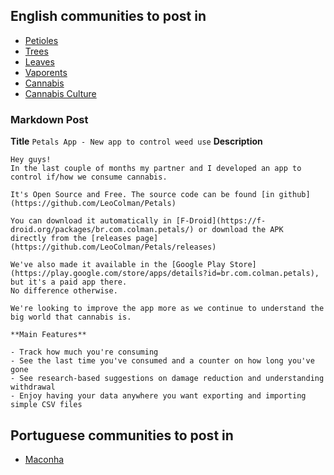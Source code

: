 ## English communities to post in

- [Petioles](https://www.reddit.com/r/Petioles/)
- [Trees](https://www.reddit.com/r/trees/)
- [Leaves](https://www.reddit.com/r/leaves/)
- [Vaporents](https://www.reddit.com/r/vaporents/)
- [Cannabis](https://www.reddit.com/r/cannabis/)
- [Cannabis Culture](https://www.reddit.com/r/Cannabis_Culture/)

### Markdown Post

**Title** `Petals App - New app to control weed use`
**Description** 
```
Hey guys!
In the last couple of months my partner and I developed an app to control if/how we consume cannabis.

It's Open Source and Free. The source code can be found [in github](https://github.com/LeoColman/Petals)

You can download it automatically in [F-Droid](https://f-droid.org/packages/br.com.colman.petals/) or download the APK 
directly from the [releases page](https://github.com/LeoColman/Petals/releases)

We've also made it available in the [Google Play Store](https://play.google.com/store/apps/details?id=br.com.colman.petals), but it's a paid app there.
No difference otherwise.

We're looking to improve the app more as we continue to understand the big world that cannabis is.

**Main Features**

- Track how much you're consuming
- See the last time you've consumed and a counter on how long you've gone
- See research-based suggestions on damage reduction and understanding withdrawal
- Enjoy having your data anywhere you want exporting and importing simple CSV files

```


## Portuguese communities to post in
- [Maconha](https://www.reddit.com/r/maconha/)
